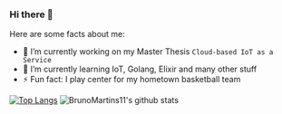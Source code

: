 ### Hi there 👋

<!--
**BrunoMartins11/BrunoMartins11** is a ✨ _special_ ✨ repository because its `README.md` (this file) appears on your GitHub profile.
-->
Here are some facts about me:

- 🔭 I’m currently working on my Master Thesis ```Cloud-based IoT as a Service```
- 🌱 I’m currently learning IoT, Golang, Elixir and many other stuff
- ⚡ Fun fact: I play center for my hometown basketball team

[![Top Langs](https://github-readme-stats.vercel.app/api/top-langs/?username=BrunoMartins11&layout=compact&bg_color=30,ffffff,99ccff)](https://github.com/AnaNeri/github-readme-stats)
![BrunoMartins11's github stats](https://github-readme-stats.vercel.app/api?username=BrunoMartins11&count_private=true&show_icons=true&hide=issues,prs&bg_color=30,ffffff,99ccff)
